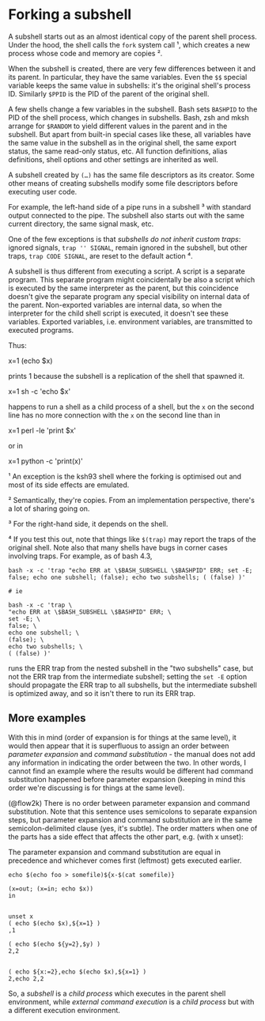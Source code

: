 # Forking a subshell

A subshell starts out as an almost identical copy of the parent shell process. Under the hood, the shell calls the `fork` system call ¹, which creates a new process whose code and memory are copies ².

When the subshell is created, there are very few differences between it and its parent. In particular, they have the same variables. Even the `$$` special variable keeps the same value in subshells: it's the original shell's process ID. Similarly `$PPID` is the PID of the parent of the original shell.

A few shells change a few variables in the subshell. Bash sets `BASHPID` to the PID of the shell process, which changes in subshells. Bash, zsh and mksh arrange for `$RANDOM` to yield different values in the parent and in the subshell. But apart from built-in special cases like these, all variables have the same value in the subshell as in the original shell, the same export status, the same read-only status, etc. All function definitions, alias definitions, shell options and other settings are inherited as well.

A subshell created by `(…)` has the same file descriptors as its creator. Some other means of creating subshells modify some file descriptors before executing user code.

For example, the left-hand side of a pipe runs in a subshell ³ with standard output connected to the pipe. The subshell also starts out with the same current directory, the same signal mask, etc. 

One of the few exceptions is that *subshells do not inherit custom traps*: ignored signals, `trap '' SIGNAL`, remain ignored in the subshell, but other traps, `trap CODE SIGNAL`, are reset to the default action ⁴.

A subshell is thus different from executing a script. A script is a separate program. This separate program might coincidentally be also a script which is executed by the same interpreter as the parent, but this coincidence doesn't give the separate program any special visibility on internal data of the parent. Non-exported variables are internal data, so when the interpreter for the child shell script is executed, it doesn't see these variables. Exported variables, i.e. environment variables, are transmitted to executed programs.

Thus:

 x=1
 (echo $x)

prints 1 because the subshell is a replication of the shell that spawned it.

 x=1
 sh -c 'echo $x'

happens to run a shell as a child process of a shell, but the `x` on the second line has no more connection with the `x` on the second line than in

 x=1
 perl -le 'print $x'

or in

 x=1
 python -c 'print(x)'



¹ An exception is the ksh93 shell where the forking is optimised out and most of its side effects are emulated.

² Semantically, they're copies. From an implementation perspective, there's a lot of sharing going on.

³ For the right-hand side, it depends on the shell.

⁴ If you test this out, note that things like `$(trap)` may report the traps of the original shell. Note also that many shells have bugs in corner cases involving traps. For example, as of bash 4.3, 

```shell
bash -x -c 'trap "echo ERR at \$BASH_SUBSHELL \$BASHPID" ERR; set -E; false; echo one subshell; (false); echo two subshells; ( (false) )'

# ie

bash -x -c 'trap \
"echo ERR at \$BASH_SUBSHELL \$BASHPID" ERR; \
set -E; \
false; \
echo one subshell; \
(false); \
echo two subshells; \
( (false) )'
```

runs the ERR trap from the nested subshell in the "two subshells" case, but not the ERR trap from the intermediate subshell; setting the `set -E` option should propagate the ERR trap to all subshells, but the intermediate subshell is optimized away, and so it isn't there to run its ERR trap.

## More examples 

With this in mind (order of expansion is for things at the same level), it would then appear that it is superfluous to assign an order between *parameter expansion* and *command substitution* - the manual does not add any information in indicating the order between the two. In other words, I cannot find an example where the results would be different had command substitution happened before parameter expansion (keeping in mind this order we're discussing is for things at the same level).

(@flow2k) There is no order between parameter expansion and command substitution. Note that this sentence uses semicolons to separate expansion steps, but parameter expansion and command substitution are in the same semicolon-delimited clause (yes, it's subtle). The order matters when one of the parts has a side effect that affects the other part, e.g. (with x unset):

The parameter expansion and command substitution are equal in precedence and whichever comes first (leftmost) gets executed earlier.

```
echo $(echo foo > somefile)${x-$(cat somefile)}

(x=out; (x=in; echo $x))
in


unset x
( echo $(echo $x),${x=1} )
,1

( echo $(echo ${y=2},$y) )
2,2


( echo ${x:=2},echo $(echo $x),${x=1} )
2,echo 2,2
```

So, a *subshell* is a *child process* which executes in the parent shell environment, while *external command execution* is a *child process* but with a different execution environment.
